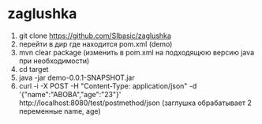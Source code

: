 # zaglushka
1) git clone https://github.com/SIbasic/zaglushka
2) перейти в дир где находится pom.xml (demo)
3) mvn clear package (изменить в pom.xml на подходящюю версию java при необходимости)
4) cd target
5) java -jar demo-0.0.1-SNAPSHOT.jar
6) curl -i -X POST -H "Content-Type: application/json" -d '{"name":"ABOBA","age":"23"}' http://localhost:8080/test/postmethod/json (заглушка обрабатывает 2 переменные name, age)
